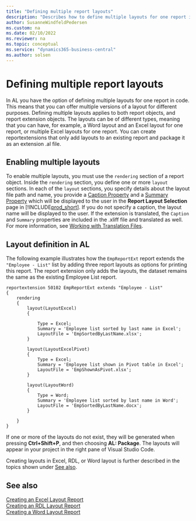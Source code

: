 ```yaml
---
title: "Defining multiple report layouts"
description: "Describes how to define multiple layouts for one report in Business Central using AL."
author: SusanneWindfeldPedersen
ms.custom: na
ms.date: 02/10/2022
ms.reviewer: na
ms.topic: conceptual
ms.service: "dynamics365-business-central"
ms.author: solsen
---
```


# Defining multiple report layouts

In AL you have the option of defining multiple layouts for one report in code. This means that you can offer multiple versions of a layout for different purposes. Defining multiple layouts applies to both report objects, and report extension objects. The layouts can be of different types, meaning that you can have, for example, a Word layout and an Excel layout for one report, or multiple Excel layouts for one report. You can create reportextensions that only add layouts to an existing report and package it as an extension .al file.

## Enabling multiple layouts

To enable multiple layouts, you must use the `rendering` section of a report object. Inside the `rendering` section, you define one or more `layout` sections. In each of the `layout` sections, you specify details about the layout file path and name, you provide a [Caption Property](properties/devenv-caption-property.md) and a [Summary Property](properties/devenv-summary-property.md) which will be displayed to the user in the **Report Layout Selection** page in [!INCLUDE[prod_short](../developer/includes/prod_short.md)]. If you do not specify a caption, the layout name will be displayed to the user. If the extension is translated, the `Caption` and `Summary` properties are included in the .xliff file and translated as well. For more information, see [Working with Translation Files](devenv-work-with-translation-files.md).

## Layout definition in AL

The following example illustrates how the `EmpReportExt` report extends the `"Employee - List"` list by adding three report layouts as options for printing this report. The report extension only adds the layouts, the dataset remains the same as the existing Employee List report.

```al
reportextension 50102 EmpReportExt extends "Employee - List"
{
    rendering
    {
        layout(LayoutExcel)
        {

            Type = Excel;
            Summary = 'Employee list sorted by last name in Excel';
            LayoutFile = 'EmpSortedByLastName.xlsx';
        }

        layout(LayoutExcelPivot)
        {
            Type = Excel;
            Summary = 'Employee list shown in Pivot table in Excel';
            LayoutFile = 'EmpShownAsPivot.xlsx';
        }

        layout(LayoutWord)
        {
            Type = Word;
            Summary = 'Employee list sorted by last name in Word';
            LayoutFile = 'EmpSortedByLastName.docx';
        }

    }
}
```

If one or more of the layouts do not exist, they will be generated when pressing **Ctrl+Shift+P**, and then choosing **AL: Package**. The layouts will appear in your project in the right pane of Visual Studio Code. 

Creating layouts in Excel, RDL, or Word layout is further described in the topics shown under [See also](devenv-multiple-report-layouts.md#see-also).

## See also

[Creating an Excel Layout Report](devenv-howto-excel-layout.md)  
[Creating an RDL Layout Report](devenv-howto-rdl-report-layout.md)  
[Creating a Word Layout Report](devenv-howto-report-layout.md)

